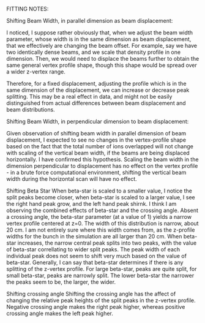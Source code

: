 FITTING NOTES:

Shifting Beam Width, in parallel dimension as beam displacement:

I noticed, I suppose rather obviously that, when we adjust the beam width
parameter, whose width is in the same dimension as beam displacement, that we
effectively are changing the beam offset. For example, say we have two
identically dense beams, and we scale that density profile in one dimension.
Then, we would need to displace the beams further to obtain the same general
vertex profile shape, though this shape would be spread over a wider z-vertex
range.

Therefore, for a fixed displacement, adjusting the profile which is in the same
dimension of the displacement, we can increase or decrease peak splitting. This
may be a real effect in data, and might not be easily distinguished from actual
differences between beam displacement and beam distributions.

Shifting Beam Width, in perpendicular dimension to beam displacement:

Given observation of shifting beam width in parallel dimension of beam
displacement, I expected to see no changes in the vertex-profile shape based on
the fact that the total number of ions overlapped will not change with scaling
of the vertical beam width, if the beams are being displaced horizontally. I
have confirmed this hypothesis. Scaling the beam width in the dimension
perpendicular to displacement has no effect on the vertex profile - in a brute
force computational environment, shifting the vertical beam width during the
horizontal scan will have no effect.

Shifting Beta Star
When beta-star is scaled to a smaller value, I notice the split peaks become
closer, when beta-star is scaled to a larger value, I see the right hand peak
grow, and the left hand peak shirnk. I think I am observing the combined effects
of beta-star and the crossing angle. Absent a crossing angle, the beta-star
parameter (at a value of 1) yields a narrow vertex profile centered at z=0. The
width of this distribution is narrow, about 20 cm. I am not entirely sure where
this width comes from, as the z-profile widths for the bunch in the simulation
are all larger than 20 cm. When beta-star increases, the narrow central peak
splits into two peaks, with the value of beta-star correllating to wider split
peaks. The peak width of each individual peak does not seem to shift very much
based on the value of beta-star. Generally, I can say that beta-star determines
if there is any splitting of the z-vertex profile. For large beta-star, peaks
are quite split, for small beta-star, peaks are narrowly split. The lower
beta-star the narrower the peaks seem to be, the larger, the wider.

Shifting crossing angle
Shifting the crossing angle has the affect of changing the relative peak heights
of the split peaks in the z-vertex profile. Negative crossing angle makes the
right peak higher, whereas positive crossing angle makes the left peak higher.
